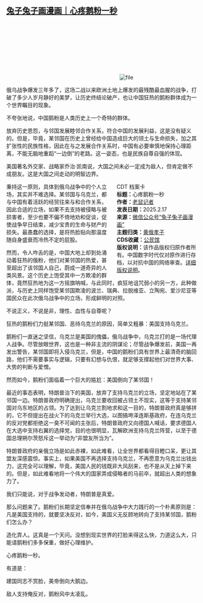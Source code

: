 <!--1739790515000-->
[兔子兔子画漫画｜心疼鹅粉一秒](https://chinadigitaltimes.net/chinese/715914.html)
------

<p><img decoding="async" src="data:image/svg+xml,%3Csvg%20xmlns='http://www.w3.org/2000/svg'%20viewBox='0%200%200%200'%3E%3C/svg%3E" alt="file" data-lazy-src="https://chinadigitaltimes.net/chinese/files/2025/02/image-1739790270586.png"><noscript><img decoding="async" src="https://chinadigitaltimes.net/chinese/files/2025/02/image-1739790270586.png" alt="file"></noscript></p><p>俄乌战争爆发三年多了，这场二战以来欧洲土地上爆发的最残酷最血腥的战争，打破了多少人岁月静好的美梦，让历史终结论破产，也让中国狂热的鹅粉群体成为一个世界瞩目的现象。</p><p>不夸张地说，中国鹅粉是人类历史上一个奇特的群体。</p><p>放弃历史恩怨，与邻国发展睦邻合作关系，符合中国的发展利益，这是没有疑义的。但是，毕竟，某邻国在历史上曾经给中国造成巨大的领土与生命损失，加之其扩张性的民族性格，因此在与之发展合作关系时，中国有必要审慎地保持心理距离，不能无脑地重蹈“一边倒”的老路。这一姿态，也是民族自尊自强的体现。</p><p>美国著名外交家、战略家乔治·凯南说，大国之间未必一定成为敌人，但肯定做不成朋友。这是大国之间走动的明智边界。</p><div style="width:42%;float:right;padding-left:20px;"><div class="su-spoiler su-spoiler-style-fancy su-spoiler-icon-chevron-circle" data-scroll-offset="0" data-anchor-in-url="no"><div class="su-spoiler-title" tabindex="0" role="button"><span class="su-spoiler-icon"></span>CDT 档案卡</div><div class="su-spoiler-content su-u-clearfix su-u-trim"><strong>标题：</strong>心疼鹅粉一秒<br><strong>作者：</strong><a href="https://chinadigitaltimes.net/space/兔子兔子画漫画" target="_blank">老鼠记者</a><br><strong>发表日期：</strong>2025.2.17<br><strong>来源：</strong><a href="https://web.archive.org/web/*/https://mp.weixin.qq.com/s/5o5_Y6tpvTiie6EOFwDm1w" target="_blank">微信公众号“兔子兔子画漫画”</a><br><strong>主题归类：</strong><a href="https://chinadigitaltimes.net/space/黄俄孝子" target="_blank">黄俄孝子</a><br><strong>CDS收藏：</strong><a href="https://chinadigitaltimes.net/space/%E5%85%AC%E6%B0%91%E9%A6%86" target="_blank" rel="noopener">公民馆</a><br><strong>版权说明：</strong>该作品版权归原作者所有。中国数字时代仅对原作进行存档，以对抗中国的网络审查。<a href="https://chinadigitaltimes.net/chinese/copyright">详细版权说明</a>。</div></div></div><p>秉持这一原则，具体到俄乌战争中的个人立场，其实并不难选择。某邻国与乌克兰，都与中国有着活跃的经贸往来与和合作关系，因此合适的立场，如果不去支持被侵略与被损害者，至少也要不偏不倚地劝和促谈，促使战争早日结束，减少宝贵的生命与财产的损失。最愚蠢的选择，是将热脸贴向那温度随自身盛衰而冷热不定的屁股。</p><p>然而，令人咋舌的是，中国大地上却到处涌动着狂热的俄粉，他们对某邻国的热爱，甚至超出了该邻国人自己，蔚成一道奇异的人类风景。这个历史上饱受其中一方欺凌的群体，竟然狂热地为这一方摇旗呐喊，与此同时，疯狂地诅咒弱小的另一方，此种做派，与历史上同样饱受某邻国欺凌的波兰、瑞典、拉脱维亚、立陶宛、爱沙尼亚等国民众在此次俄乌战争中的立场，形成鲜明的对照。</p><p>不说正义，不说是非，理性、血性与自尊呢？</p><p>狂热的鹅粉们力挺某邻国、恶待乌克兰的原因，简单又粗暴：美国支持乌克兰。</p><p>鹅粉们一直迷之坚信，乌克兰是美国的傀儡，俄乌战争中，乌克兰打的是一场代理人战争。尽管放眼世界，这也是一种非主流的阴谋论；尽管战争爆发前，美国一再发出警告，某邻国即将入侵乌克兰，但是，中国的鹅粉们具有世界上最清奇的脑回路，他们不需要事实与逻辑，只要有幻想与仇恨，就足够支撑起他们对世界大事、大势的判断与爱憎。</p><p>然而如今，鹅粉们面临着一个巨大的尴尬：美国倒向了某邻国！</p><p>最近的事态表明，特朗普治下的美国，放弃了支持乌克兰的立场，坚定地站在了某邻国一边。特朗普政府明确提出，乌克兰要收回被占领土不现实，这等于支持某邻国对乌东地区的占领。为了达到让乌克兰割地求和这一目的，特朗普政府真是够拼的，它不但提出在战火下的乌克兰举行大选，以图搞垮泽连斯基政府，在连乌克兰的反对党都拒绝这一臭不可闻的主张后，特朗普政府又向德国人喊话，要求德国人在大选中支持右翼的选择党，目的也很明显，瓦解欧洲支持乌克兰阵营，以至于德国总理朔尔茨怒斥这一举动为“非盟友所当为”。</p><p>特朗普政府的亲俄立场是如此赤裸，如此难看，让全世界都看得目瞪口呆，更让其盟友深感震惊。事实上，如果美国不再选择支持乌克兰，不再愿意为乌克兰出钱出力，这完全可以理解，毕竟，美国人民的钱既非大风刮来，也不是从天上掉下来的。但是，如此难看地将一个伟大的国家弄成侵略者的马前卒，就超出人类的想象力了。</p><p>我们只能说，对于战争发动者，特朗普是真爱。</p><p>那么问题来了。鹅粉们长期坚定信奉并在俄乌战争中大力践行的一个朴素原则是：凡是美国支持的，就要坚决反对，如今，美国义无反顾地转向了支持某邻国，鹅粉们怎么办？</p><p>造化弄人。这真是一个天问。没想到现实世界的打脸来得这么快，力道这么大，只能请鹅粉们多多保重，做好心理维护。</p><p>心疼鹅粉一秒。</p><p>有道是：</p><p>建国同志不赏脸，美帝倒向大鹅边。</p><p>敌人支持俺反对，鹅粉风中太凌乱。</p><div class="addtoany_share_save_container addtoany_content addtoany_content_bottom"><div class="a2a_kit a2a_kit_size_32 addtoany_list" data-a2a-url="https://chinadigitaltimes.net/chinese/715914.html" data-a2a-title="兔子兔子画漫画｜心疼鹅粉一秒"><a class="a2a_button_facebook" href="https://www.addtoany.com/add_to/facebook?linkurl=https%3A%2F%2Fchinadigitaltimes.net%2Fchinese%2F715914.html&amp;linkname=%E5%85%94%E5%AD%90%E5%85%94%E5%AD%90%E7%94%BB%E6%BC%AB%E7%94%BB%EF%BD%9C%E5%BF%83%E7%96%BC%E9%B9%85%E7%B2%89%E4%B8%80%E7%A7%92" title="Facebook" rel="nofollow noopener" target="_blank"></a><a class="a2a_button_twitter" href="https://www.addtoany.com/add_to/twitter?linkurl=https%3A%2F%2Fchinadigitaltimes.net%2Fchinese%2F715914.html&amp;linkname=%E5%85%94%E5%AD%90%E5%85%94%E5%AD%90%E7%94%BB%E6%BC%AB%E7%94%BB%EF%BD%9C%E5%BF%83%E7%96%BC%E9%B9%85%E7%B2%89%E4%B8%80%E7%A7%92" title="Twitter" rel="nofollow noopener" target="_blank"></a><a class="a2a_button_telegram" href="https://www.addtoany.com/add_to/telegram?linkurl=https%3A%2F%2Fchinadigitaltimes.net%2Fchinese%2F715914.html&amp;linkname=%E5%85%94%E5%AD%90%E5%85%94%E5%AD%90%E7%94%BB%E6%BC%AB%E7%94%BB%EF%BD%9C%E5%BF%83%E7%96%BC%E9%B9%85%E7%B2%89%E4%B8%80%E7%A7%92" title="Telegram" rel="nofollow noopener" target="_blank"></a><a class="a2a_button_reddit" href="https://www.addtoany.com/add_to/reddit?linkurl=https%3A%2F%2Fchinadigitaltimes.net%2Fchinese%2F715914.html&amp;linkname=%E5%85%94%E5%AD%90%E5%85%94%E5%AD%90%E7%94%BB%E6%BC%AB%E7%94%BB%EF%BD%9C%E5%BF%83%E7%96%BC%E9%B9%85%E7%B2%89%E4%B8%80%E7%A7%92" title="Reddit" rel="nofollow noopener" target="_blank"></a><a class="a2a_button_whatsapp" href="https://www.addtoany.com/add_to/whatsapp?linkurl=https%3A%2F%2Fchinadigitaltimes.net%2Fchinese%2F715914.html&amp;linkname=%E5%85%94%E5%AD%90%E5%85%94%E5%AD%90%E7%94%BB%E6%BC%AB%E7%94%BB%EF%BD%9C%E5%BF%83%E7%96%BC%E9%B9%85%E7%B2%89%E4%B8%80%E7%A7%92" title="WhatsApp" rel="nofollow noopener" target="_blank"></a><a class="a2a_button_email" href="https://www.addtoany.com/add_to/email?linkurl=https%3A%2F%2Fchinadigitaltimes.net%2Fchinese%2F715914.html&amp;linkname=%E5%85%94%E5%AD%90%E5%85%94%E5%AD%90%E7%94%BB%E6%BC%AB%E7%94%BB%EF%BD%9C%E5%BF%83%E7%96%BC%E9%B9%85%E7%B2%89%E4%B8%80%E7%A7%92" title="Email" rel="nofollow noopener" target="_blank"></a><a class="a2a_button_copy_link" href="https://www.addtoany.com/add_to/copy_link?linkurl=https%3A%2F%2Fchinadigitaltimes.net%2Fchinese%2F715914.html&amp;linkname=%E5%85%94%E5%AD%90%E5%85%94%E5%AD%90%E7%94%BB%E6%BC%AB%E7%94%BB%EF%BD%9C%E5%BF%83%E7%96%BC%E9%B9%85%E7%B2%89%E4%B8%80%E7%A7%92" title="Copy Link" rel="nofollow noopener" target="_blank"></a><a class="a2a_dd addtoany_share_save addtoany_share" href="https://www.addtoany.com/share"></a></div></div>

